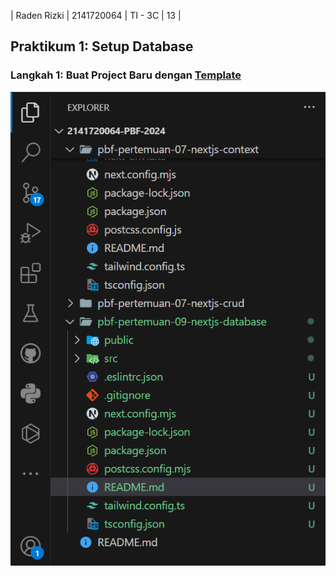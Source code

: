 | Raden Rizki | 2141720064 | TI - 3C | 13 |

## Praktikum 1: Setup Database

### Langkah 1: Buat Project Baru dengan [Template](https://github.com/jti-polinema/09-nextjs-database)

![gambar-praktikum](../pbf-pertemuan-09-nextjs-database/img/praktikum_1_langkah_1.png)
